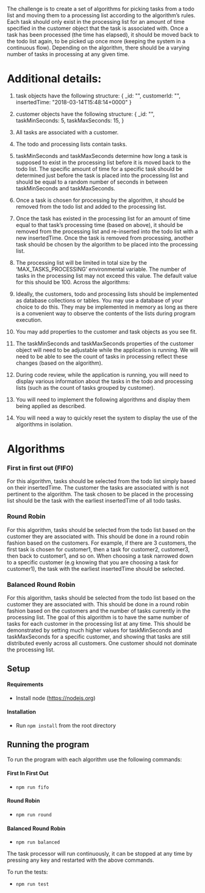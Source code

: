 The challenge is to create a set of algorithms for picking tasks from a todo list and moving them to a processing list according to the algorithm’s rules. Each task should only exist in the processing list for an amount of time specified in the customer object that the task is associated with. Once a task has been processed (the time has elapsed), it should be moved back to the todo list again, to be picked up once more (keeping the system in a continuous flow). Depending on the algorithm, there should be a varying number of tasks in processing at any given time.

# Additional details:
1.	task objects have the following structure:
{
    _id: "<UUID>",
    customerId: "<CUSTOMER _id>",
    insertedTime: "2018-03-14T15:48:14+0000"
}

2.	customer objects have the following structure:
{
    _id: "<UUID>",
    taskMinSeconds: 5,
    taskMaxSeconds: 15,
}
3.	All tasks are associated with a customer.
4.	The todo and processing lists contain tasks.
5.	taskMinSeconds and taskMaxSeconds determine how long a task is supposed to exist in the processing list before it is moved back to the todo list. The specific amount of time for a specific task should be determined just before the task is placed into the processing list and should be equal to a random number of seconds in between taskMinSeconds and taskMaxSeconds.
6.	Once a task is chosen for processing by the algorithm, it should be removed from the todo list and added to the processing list.
7.	Once the task has existed in the processing list for an amount of time equal to that task’s processing time (based on above), it should be removed from the processing list and re-inserted into the todo list with a new insertedTime. Once the task is removed from processing, another task should be chosen by the algorithm to be placed into the processing list.
8.	The processing list will be limited in total size by the ‘MAX_TASKS_PROCESSING’ environmental variable. The number of tasks in the processing list may not exceed this value. The default value for this should be 100.
Across the algorithms:
1.	Ideally, the customers, todo and processing lists should be implemented as database collections or tables. You may use a database of your choice to do this. They may be implemented in memory as long as there is a convenient way to observe the contents of the lists during program execution.
2.	You may add properties to the customer and task objects as you see fit.
3.	The taskMinSeconds and taskMaxSeconds properties of the customer object will need to be adjustable while the application is running. We will need to be able to see the count of tasks in processing reflect these changes (based on the algorithm).
4.	During code review, while the application is running, you will need to display various information about the tasks in the todo and processing lists (such as the count of tasks grouped by customer).
5.	You will need to implement the following algorithms and display them being applied as described.
6.	You will need a way to quickly reset the system to display the use of the algorithms in isolation.

# Algorithms
### First in first out (FIFO)
For this algorithm, tasks should be selected from the todo list simply based on their insertedTime. The customer the tasks are associated with is not pertinent to the algorithm. The task chosen to be placed in the processing list should be the task with the earliest insertedTime of all todo tasks.
### Round Robin
For this algorithm, tasks should be selected from the todo list based on the customer they are associated with. This should be done in a round robin fashion based on the customers. For example, if there are 3 customers, the first task is chosen for customer1, then a task for customer2, customer3, then back to customer1, and so on. When choosing a task narrowed down to a specific customer (e.g knowing that you are choosing a task for customer1), the task with the earliest insertedTime should be selected.
### Balanced Round Robin
For this algorithm, tasks should be selected from the todo list based on the customer they are associated with. This should be done in a round robin fashion based on the customers and the number of tasks currently in the processing list. The goal of this algorithm is to have the same number of tasks for each customer in the processing list at any time. This should be demonstrated by setting much higher values for  taskMinSeconds and taskMaxSeconds for a specific customer, and showing that tasks are still distributed evenly across all customers. One customer should not dominate the processing list.

## Setup
#### Requirements
- Install node (https://nodejs.org)
#### Installation
- Run `npm install` from the root directory

## Running the program
To run the program with each algorithm use the following commands:

#### First In First Out
- `npm run fifo`

#### Round Robin
- `npm run round`

#### Balanced Round Robin
- `npm run balanced`

The task processor will run continuously, it can be stopped at any time by pressing any key and restarted with the above commands.

To run the tests:

- `npm run test`
